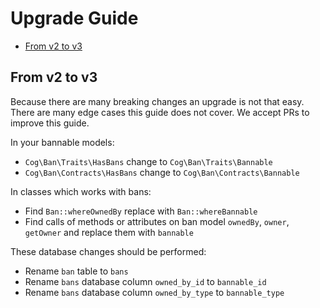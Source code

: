 # Upgrade Guide

- [From v2 to v3](#from-v2-to-v3)

## From v2 to v3

Because there are many breaking changes an upgrade is not that easy. There are many edge cases this guide does not cover.
We accept PRs to improve this guide.

In your bannable models:

- `Cog\Ban\Traits\HasBans` change to `Cog\Ban\Traits\Bannable`
- `Cog\Ban\Contracts\HasBans` change to `Cog\Ban\Contracts\Bannable`

In classes which works with bans:

- Find `Ban::whereOwnedBy` replace with `Ban::whereBannable`
- Find calls of methods or attributes on ban model `ownedBy`, `owner`, `getOwner` and replace them with `bannable`

These database changes should be performed:

- Rename `ban` table to `bans`
- Rename `bans` database column `owned_by_id` to `bannable_id`
- Rename `bans` database column `owned_by_type` to `bannable_type`
